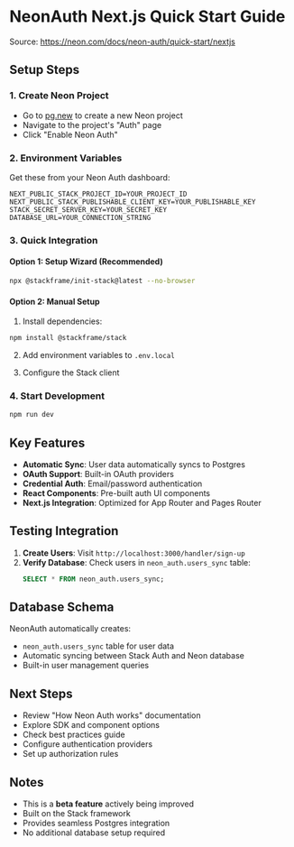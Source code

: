 # NeonAuth Next.js Quick Start Guide

Source: https://neon.com/docs/neon-auth/quick-start/nextjs

## Setup Steps

### 1. Create Neon Project
- Go to [pg.new](https://pg.new) to create a new Neon project
- Navigate to the project's "Auth" page
- Click "Enable Neon Auth"

### 2. Environment Variables
Get these from your Neon Auth dashboard:
```env
NEXT_PUBLIC_STACK_PROJECT_ID=YOUR_PROJECT_ID
NEXT_PUBLIC_STACK_PUBLISHABLE_CLIENT_KEY=YOUR_PUBLISHABLE_KEY
STACK_SECRET_SERVER_KEY=YOUR_SECRET_KEY
DATABASE_URL=YOUR_CONNECTION_STRING
```

### 3. Quick Integration

#### Option 1: Setup Wizard (Recommended)
```bash
npx @stackframe/init-stack@latest --no-browser
```

#### Option 2: Manual Setup
1. Install dependencies:
```bash
npm install @stackframe/stack
```

2. Add environment variables to `.env.local`

3. Configure the Stack client

### 4. Start Development
```bash
npm run dev
```

## Key Features

- **Automatic Sync**: User data automatically syncs to Postgres
- **OAuth Support**: Built-in OAuth providers  
- **Credential Auth**: Email/password authentication
- **React Components**: Pre-built auth UI components
- **Next.js Integration**: Optimized for App Router and Pages Router

## Testing Integration

1. **Create Users**: Visit `http://localhost:3000/handler/sign-up`
2. **Verify Database**: Check users in `neon_auth.users_sync` table:
   ```sql
   SELECT * FROM neon_auth.users_sync;
   ```

## Database Schema

NeonAuth automatically creates:
- `neon_auth.users_sync` table for user data
- Automatic syncing between Stack Auth and Neon database
- Built-in user management queries

## Next Steps

- Review "How Neon Auth works" documentation
- Explore SDK and component options  
- Check best practices guide
- Configure authentication providers
- Set up authorization rules

## Notes

- This is a **beta feature** actively being improved
- Built on the Stack framework
- Provides seamless Postgres integration
- No additional database setup required
